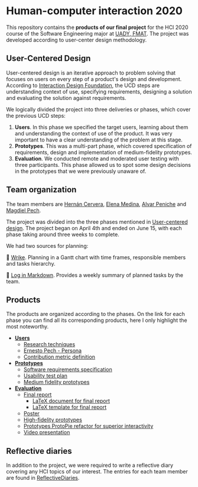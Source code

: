 # Human-computer interaction 2020

This repository contains the **products of our final project** for the HCI 2020 course of the Software Engineering major at [UADY, FMAT](https://www.matematicas.uady.mx/). The project was developed according to user-center design methodology.

## User-Centered Design

User-centered design is an iterative approach to problem solving that focuses on users on every step of a product's design and development. According to [Interaction Design Foundation](https://www.interaction-design.org/literature/topics/user-centered-design), the UCD steps are understanding context of use, specifying requirements, designing a solution and evaluating the solution against requirements.

We logically divided the project into three deliveries or phases, which cover the previous UCD steps:

1. **Users**. In this phase we specified the target users, learning about them and understanding the context of use of the product. It was very important to have a clear understanding of the problem at this stage.
2. **Prototypes**. This was a multi-part phase, which covered specification of requirements, design and implementation of medium-fidelity prototypes.
3. **Evaluation**. We conducted remote and moderated user testing with three participants. This phase allowed us to spot some design decisions in the prototypes that we were previously unaware of.

## Team organization

The team members are
[Hernán Cervera](https://github.com/HerCerM),
[Elena Medina](https://github.com/Flowah155),
[Alvar Peniche](https://github.com/JefApr) and
[Magdiel Pech](https://github.com/MagdielPm).

The project was divided into the three phases mentioned in [User-centered design](#user-centered-design). The project began on April 4th and ended on June 15, with each phase taking around three weeks to complete.

We had two sources for planning:

📅 [Wrike](https://www.wrike.com/frontend/ganttchart/index.html?snapshotId=k4hPseU1eQq9xHBIRenLPK5BNyYwuX6q%7CIEZTKMZVGEZDQLSTGE2A). Planning in a Gantt chart with time frames, responsible members and tasks hierarchy.

📅 [Log in Markdown](Planning/Planning.md). Provides a weekly summary of planned tasks by the team.

## Products

The products are organized according to the phases. On the link for each phase you can find all its corresponding products, here I only highlight the most noteworthy.

* **[Users](Deliveries/Delivery_1.md)**
    * [Research techniques](Deliveries/Delivery_1.md#research-techniques)
    * [Ernesto Pech - Persona](Deliveries/images/persona.png)
    * [Contribution metric definition](Deliveries/Delivery_1.md#metrics)
* **[Prototypes](https://drive.google.com/drive/folders/1zvIVFaIkMkHtamiIV8SekucqtRQRoLjd?usp=sharing)**
    * [Software requirements specification](https://docs.google.com/document/d/1E0CmZcK3-FbKeg9mFJSJ1uP-hh-iV4k04SgKHHAZ9o0/edit?usp=sharing)
    * [Usability test plan](https://docs.google.com/document/d/12J8x8rA0_xNrIhV_nXelnLqI7TG6RN4qvTLS092Hf8I/edit?usp=sharing)
    * [Medium fidelity prototypes](https://www.figma.com/file/18anNOAcNjgjBo9sba4UA5/HCI-xyz-v1?node-id=4%3A11)
* **[Evaluation](https://drive.google.com/drive/folders/1iQTM9yvtuOSbhNPVaR5GS_czUkMqb6X9?usp=sharing)**
    * [Final report](https://drive.google.com/file/d/10Drbv0TkEF8t4KJUEaEWQxuLCB9WML8p/view?usp=sharing)
        * [LaTeX document for final report](https://www.overleaf.com/read/zkwxnqzqppyt)
        * [LaTeX template for final report](https://www.overleaf.com/read/mxtkpzbtkykg)
    * [Poster](https://drive.google.com/file/d/1asDvP7bIqvfKCXFrmHEhxviw-3XweWqq/view?usp=sharing)
    * [High-fidelity prototypes](https://www.figma.com/file/h9QF4FpfWGZkCPrw1FmiIE/HCI-xyz-v2?node-id=4%3A11)
    * [Prototypes ProtoPie refactor for superior interactivity](https://cloud.protopie.io/p/ebb2bc94ae)
    * [Video presentation](https://www.youtube.com/watch?v=uMSw316MGhg&feature=youtu.be)

## Reflective diaries

In addition to the project, we were required to write a reflective diary covering any HCI topics of our interest. The entries for each team member are found in [ReflectiveDiaries](ReflectiveDiaries).
